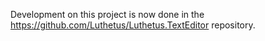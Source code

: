Development on this project is now done in the https://github.com/Luthetus/Luthetus.TextEditor repository.
